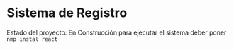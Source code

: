 <h1>Sistema de Registro </h1>

Estado del proyecto: En Construcción
 para ejecutar el sistema deber poner
 ```nmp instal react```
